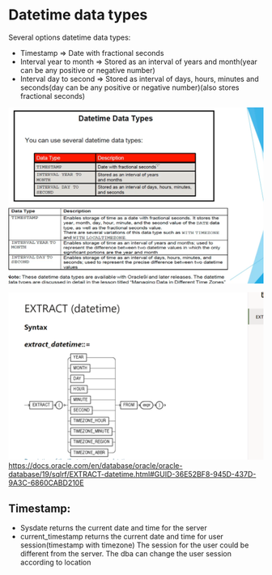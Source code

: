 # Datetime data types

Several options datetime data types:
- Timestamp => Date with fractional seconds
- Interval year to month => Stored as an interval of years and month(year can be any positive or negative number)
- Interval day to second => Stored as interval of days, hours, minutes and seconds(day can be any positive or negative number)(also stores fractional seconds)

![Alt text](../resources/timestamp.png)

![Alt text](../resources/extract.png)
https://docs.oracle.com/en/database/oracle/oracle-database/19/sqlrf/EXTRACT-datetime.html#GUID-36E52BF8-945D-437D-9A3C-6860CABD210E


## Timestamp:
- Sysdate returns the current date and time for the server
- current_timestamp returns the current date and time for user session(timestamp with timezone)
  The session for the user could be different from the server. The dba can change the user session
  according to location

  